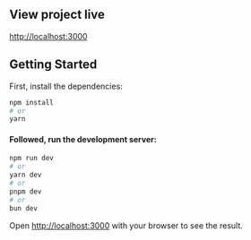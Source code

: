 ## View project live

[http://localhost:3000](http://localhost:3000)

## Getting Started

First, install the dependencies:

```bash
npm install
# or
yarn
```
#### Followed, run the development server:

```bash
npm run dev
# or
yarn dev
# or
pnpm dev
# or
bun dev
```

Open [http://localhost:3000](http://localhost:3000) with your browser to see the result.
